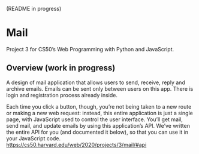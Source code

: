 (README in progress)
# Mail
Project 3 for CS50’s Web Programming with Python and JavaScript.

## Overview (work in progress)
A design of mail application that allows users to send, receive, reply and archive emails. Emails can be sent only between users on this app. There is login and registration process already inside.

Each time you click a button, though, you’re not being taken to a new route or making a new web request: instead, this entire application is just a single page, with JavaScript used to control the user interface. 
You’ll get mail, send mail, and update emails by using this application’s API. We’ve written the entire API for you (and documented it below), so that you can use it in your JavaScript code.
https://cs50.harvard.edu/web/2020/projects/3/mail/#api
